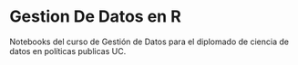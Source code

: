 # Gestion De Datos en R
Notebooks del curso de Gestión de Datos para el diplomado de ciencia de datos en políticas publicas UC.
